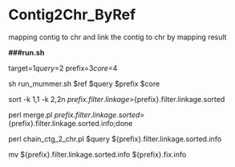 # Contig2Chr_ByRef
mapping contig to chr and link the contig to chr by mapping result

**###run.sh**

target=$1
query=$2
prefix=$3
core=$4

sh run_mummer.sh $ref $query $prefix  $core

sort -k 1,1 -k 2,2n ${prefix}.filter.linkage >${prefix}.filter.linkage.sorted

perl merge.pl ${prefix}.filter.linkage.sorted  >${prefix}.filter.linkage.sorted.info;done

perl chain_ctg_2_chr.pl  $query  ${prefix}.filter.linkage.sorted.info

mv ${prefix}.filter.linkage.sorted.info ${prefix}.fix.info
